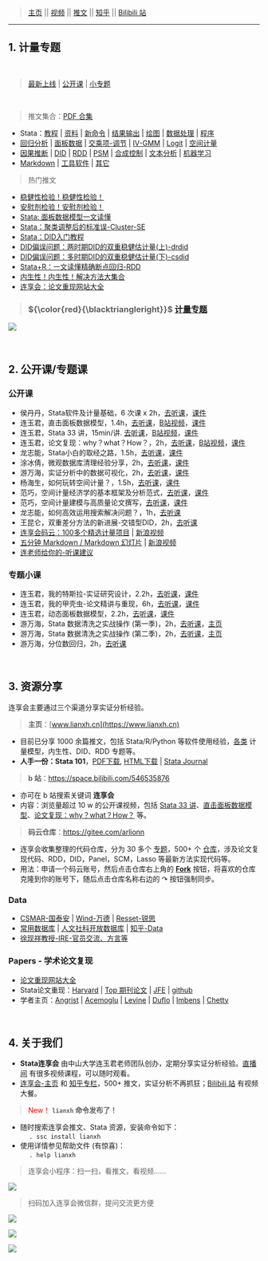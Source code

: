 > [主页](https://www.lianxh.cn/news/46917f1076104.html)  || [视频](http://lianxh.duanshu.com) || [推文](https://www.lianxh.cn/news/d4d5cd7220bc7.html) || [知乎](https://www.zhihu.com/people/arlionn/) || [Bilibili 站](https://space.bilibili.com/546535876) 

---

## 1. 计量专题

&emsp;

> [最新上线](https://gitee.com/arlionn/collections/278581) | [公开课](https://gitee.com/arlionn/collections/278579) | [小专题](https://gitee.com/arlionn/collections/1257)

&emsp;

> 推文集合：[PDF 合集](https://file.lianxh.cn/KC/lianxh_Blogs.pdf)

- Stata：[教程](https://www.lianxh.cn/blogs/17.html) |  [资料](https://www.lianxh.cn/blogs/35.html) | [新命令](https://www.lianxh.cn/blogs/43.html) | [结果输出](https://www.lianxh.cn/blogs/22.html) | [绘图](https://www.lianxh.cn/blogs/24.html) | [数据处理](https://www.lianxh.cn/blogs/25.html) |  [程序](https://www.lianxh.cn/blogs/26.html)
- [回归分析](https://www.lianxh.cn/blogs/32.html) |  [面板数据](https://www.lianxh.cn/blogs/20.html) | [交乘项-调节](https://www.lianxh.cn/blogs/21.html)  | [IV-GMM](https://www.lianxh.cn/blogs/38.html) | [Logit](https://www.lianxh.cn/blogs/27.html) | [空间计量](https://www.lianxh.cn/blogs/29.html) 
- [因果推断](https://www.lianxh.cn/blogs/19.html) |  [DID](https://www.lianxh.cn/blogs/39.html) |  [RDD](https://www.lianxh.cn/blogs/40.html) |  [PSM](https://www.lianxh.cn/blogs/41.html) |  [合成控制](https://www.lianxh.cn/blogs/42.html) | [文本分析](https://www.lianxh.cn/blogs/36.html) | [机器学习](https://www.lianxh.cn/blogs/47.html)
- [Markdown](https://www.lianxh.cn/blogs/30.html)  | [工具软件](https://www.lianxh.cn/blogs/23.html) |  [其它](https://www.lianxh.cn/blogs/33.html)

> 热门推文
- [稳健性检验！稳健性检验！](https://www.lianxh.cn/news/32ae13ec789a1.html)
- [安慰剂检验！安慰剂检验！](https://www.lianxh.cn/news/cf8bd8363200d.html)
- [Stata: 面板数据模型一文读懂](https://www.lianxh.cn/news/bf27906144b4e.html)
- [Stata：聚类调整后的标准误-Cluster-SE](https://www.lianxh.cn/news/a7a8e613b2699.html)
- [Stata：DID入门教程](https://www.lianxh.cn/news/3849f237b6d36.html)
- [DID偏误问题：两时期DID的双重稳健估计量(上)-drdid](https://www.lianxh.cn/news/e6ef033e13c3e.html)
- [DID偏误问题：多时期DID的双重稳健估计量(下)-csdid](https://www.lianxh.cn/news/762e878e7063b.html)
- [Stata+R：一文读懂精确断点回归-RDD](https://www.lianxh.cn/news/96fb6b7e847e1.html)
- [内生性！内生性！解决方法大集合](https://www.lianxh.cn/news/224e2b4e170e4.html)
- [连享会：论文重现网站大全](https://www.lianxh.cn/news/e87e5976686d5.html)

> ### ${\color{red}{\blacktriangleright}}$ [计量专题](https://gitee.com/arlionn/Course)

![](https://fig-lianxh.oss-cn-shenzhen.aliyuncs.com/Lianxh_装饰黄线.png)

&emsp;

## 2. 公开课/专题课

### 公开课 
- 侯丹丹，Stata软件及计量基础，6 次课 x 2h，[去听课](https://lianxh.duanshu.com/#/brief/course/49c3dbf11982456db9be1b5f595285dc)，[课件](https://gitee.com/arlionn/stataopen)
- 连玉君，直击面板数据模型，1.4h，[去听课](http://lianxh-pc.duanshu.com/course/detail/7d1d3266e07d424dbeb3926170835b38)，[B站视频](https://www.bilibili.com/video/BV1oU4y187qY)，[课件](https://gitee.com/arlionn/PanelData)
- 连玉君，Stata 33 讲，15min/讲. [去听课](http://lianxh-pc.duanshu.com/course/detail/b22b17ee02c24015ae759478697df2a0)，[B站视频](https://space.bilibili.com/546535876/channel/detail?cid=160748)，[课件](https://gitee.com/arlionn/stata101)  
- 连玉君，论文复现：why？what？How？，2h，[去听课](https://www.lianxh.cn/news/3544e941a02d8.html)，[B站视频](https://www.bilibili.com/video/BV1D54y1n7Fa)，[课件](https://gitee.com/arlionn/rep)
- 龙志能，Stata小白的取经之路，1.5h，[去听课](https://lianxh.duanshu.com/#/brief/course/137d1b7c7c0045e682d3cf0cb2711530)，[课件](https://gitee.com/arlionn/StataBin)
- 涂冰倩，微观数据库清理经验分享，2h，[去听课](https://gitee.com/arlionn/dataclean/blob/master/%E5%85%AC%E5%BC%80%E8%AF%BE%EF%BC%9A%E6%B6%82%E5%86%B0%E5%80%A9-%E5%BE%AE%E8%A7%82%E6%95%B0%E6%8D%AE%E5%BA%93%E6%B8%85%E7%90%86%E7%BB%8F%E9%AA%8C%E5%88%86%E4%BA%AB.md#https://gitee.com/link?target=https%3A%2F%2Fwww.lianxh.cn%2Fblogs%2F16.html)，[课件](https://gitee.com/arlionn/dataclean)
- 游万海，实证分析中的数据可视化，2h，[去听课](https://lianxh.duanshu.com/#/brief/course/da1a75bc3acc4e238f489af3367efa26)，[课件](https://gitee.com/arlionn/Rplot)
- 杨海生，如何玩转空间计量？，1.5h，[去听课](https://lianxh.duanshu.com/#/brief/course/675437c0c52f4e48947531286cef1e87)，[课件](https://gitee.com/arlionn/SP/blob/master/%E5%85%AC%E5%BC%80%E8%AF%BE-%E6%9D%A8%E6%B5%B7%E7%94%9F-%E7%8E%A9%E8%BD%AC%E7%A9%BA%E9%97%B4%E8%AE%A1%E9%87%8F.md)
- 范巧，空间计量经济学的基本框架及分析范式，[去听课](https://lianxh.duanshu.com/#/brief/course/6b294c08454042ce860e43363bbeed5b)，[课件](https://gitee.com/arlionn/SP/blob/master/%E5%85%AC%E5%BC%80%E8%AF%BE-%E8%8C%83%E5%B7%A7-%E7%A9%BA%E9%97%B4%E8%AE%A1%E9%87%8F%E7%BB%8F%E6%B5%8E%E5%AD%A6%E5%9F%BA%E6%9C%AC%E6%A1%86%E6%9E%B6%7C%E5%88%86%E6%9E%90%E8%8C%83%E5%BC%8F.md)
- 范巧，空间计量建模与高质量论文撰写，[去听课](https://lianxh.duanshu.com/#/brief/course/35252658d4a046a0b0b74ceea1f8e0ee)，[课件](https://gitee.com/arlionn/SP/blob/master/%E5%85%AC%E5%BC%80%E8%AF%BE-%E8%8C%83%E5%B7%A7-%E7%A9%BA%E9%97%B4%E8%AE%A1%E9%87%8F%E7%BB%8F%E6%B5%8E%E5%AD%A6%E5%9F%BA%E6%9C%AC%E6%A1%86%E6%9E%B6%7C%E5%88%86%E6%9E%90%E8%8C%83%E5%BC%8F.md)
- 龙志能，如何高效运用搜索解决问题？，1h，[去听课](https://lianxh.duanshu.com/#/brief/course/ac14b768d2314d43a8a805205a45d3e3)
- 王昆仑，双重差分方法的新进展-交错型DID，2h，[去听课](https://lianxh.duanshu.com/#/brief/course/9f83a4513f7f409b96e40a1bd0c79379)
- [连享会码云：100多个精选计量项目](https://www.lianxh.cn/news/944a69d75cec9.html) |  [新浪视频](https://weibo.com/tv/show/1034:4479228373303338)
- [五分钟 Markdown / Markdown 幻灯片](https://gitee.com/arlionn/md) | [新浪视频](https://weibo.com/tv/show/1034:4484204327796746)
- [连老师给你的-听课建议](https://www.lianxh.cn/news/69706e871c9ad.html)

### 专题小课
- 连玉君，我的特斯拉-实证研究设计，2.2h，[去听课](https://lianxh.duanshu.com/#/course/5ae82756cc1b478c872a63cbca4f0a5e)，[课件](https://gitee.com/arlionn/Live/tree/master/%E6%88%91%E7%9A%84%E7%89%B9%E6%96%AF%E6%8B%89-%E5%AE%9E%E8%AF%81%E7%A0%94%E7%A9%B6%E8%AE%BE%E8%AE%A1-%E8%BF%9E%E7%8E%89%E5%90%9B)
- 连玉君，我的甲壳虫-论文精讲与重现，6h，[去听课](https://lianxh.duanshu.com/#/brief/course/c3f79a0395a84d2f868d3502c348eafc)，[课件](https://gitee.com/arlionn/paper101)
- 连玉君，动态面板数据模型，2.2h，[去听课](https://efves.duanshu.com/#/brief/course/3c3ac06108594577a6e3112323d93f3e)，[课件](https://gitee.com/arlionn/Live/tree/master/%E8%BF%9E%E7%8E%89%E5%90%9B-%E5%8A%A8%E6%80%81%E9%9D%A2%E6%9D%BF%E6%A8%A1%E5%9E%8B)
- 游万海，Stata 数据清洗之实战操作 (第一季)，2h，[去听课](https://lianxh.duanshu.com/#/brief/course/c5193f0e6e414a7e889a8ff9aeb4aaef)，[主页](https://gitee.com/arlionn/dataclean)
- 游万海，Stata 数据清洗之实战操作 (第二季)，2h，[去听课](https://lianxh.duanshu.com/#/brief/course/23924488072b4e458ec3bb0a830b187f)，[主页](https://gitee.com/arlionn/dataclean)
- 游万海，分位数回归，2h，[去听课](https://lianxh.duanshu.com/#/brief/course/f0bfb3102ada48969966c92123a7ebf0)

&emsp;

## 3. 资源分享

连享会主要通过三个渠道分享实证分析经验。

> **主页**：[www.lianxh.cn](https://www.lianxh.cn)  
  - 目前已分享 1000 余篇推文，包括 Stata/R/Python 等软件使用经验，[各类](https://www.lianxh.cn/blogs.html) 计量模型，内生性、DID、RDD 专题等。
  - **人手一份：Stata 101**，[PDF下载](https://file.lianxh.cn/KC/Slides/lianxh_Stata101.pdf), [HTML下载](https://file.lianxh.cn/KC/Slides/lianxh_Stata101.html) | [Stata Journal](https://www.lianxh.cn/news/12ffe67d8d8fb.html)
> **b 站**：<https://space.bilibili.com/546535876> 
  - 亦可在 b 站搜索关键词 **连享会**
  - 内容：浏览量超过 10 w 的公开课视频，包括 [Stata 33 讲](https://space.bilibili.com/546535876/channel/detail?cid=160748)、[直击面板数据模型](https://www.bilibili.com/video/BV1oU4y187qY)、[论文复现：why？what？How？](https://www.bilibili.com/video/BV1D54y1n7Fa) 等。
> **码云仓库**：<https://gitee.com/arlionn>
  - 连享会收集整理的代码仓库，分为 30 多个 [专题](https://gitee.com/arlionn/collections)，500+ 个 [仓库](https://gitee.com/arlionn/projects)，涉及论文复现代码、RDD，DID，Panel，SCM，Lasso 等最新方法实现代码等。
  - 用法：申请一个码云账号，然后点击仓库右上角的 **[Fork](https://gitee.com/arlionn/list#)** 按钮，将喜欢的仓库克隆到你的账号下，随后点击仓库名称右边的 $\curvearrowright$ 按钮强制同步。

### Data
- [CSMAR-国泰安](http://www.gtarsc.com/#/datacenter/singletable) | [Wind-万德](https://www.wind.com.cn/Default.html) | [Resset-锐思](http://www.resset.cn/databases)
- [常用数据库](https://www.lianxh.cn/news/0b65fd5165c2c.html) | [人文社科开放数据库](https://www.lianxh.cn/news/6f06c914acde8.html) | [知乎-Data](https://www.zhihu.com/question/20179699/answer/681756635)
- [徐现祥教授-IRE-官员交流、方言等](https://www.lianxh.cn/news/8c9f81a5f19ee.html)

### Papers - 学术论文复现
- [论文重现网站大全](https://www.lianxh.cn/news/e87e5976686d5.html)
- Stata论文重现：[Harvard][harvd] | [Top 期刊论文](https://ejd.econ.mathematik.uni-ulm.de/) | [JFE][jfe]  | [github][git1] 
- 学者主页：[Angrist][Ang1] | [Acemoglu][acem]  | [Levine][ross] | [Duflo][Duflo] | [Imbens](https://scholar.harvard.edu/imbens/software) | [Chetty](http://www.rajchetty.com/)

[harvd]:https://dataverse.harvard.edu/dataverse
[jfe]:http://jfe.rochester.edu/data.htm
[Ang1]:http://economics.mit.edu/faculty/angrist/data1/data
[acem]:http://economics.mit.edu/faculty/acemoglu/data
[ross]:http://faculty.haas.berkeley.edu/ross_levine/papers.htm
[duflo]:http://economics.mit.edu/faculty/eduflo/papers
[git1]:https://github.com/search?utf8=%E2%9C%93&q=stata&type=

[yahoogit]:https://search.yahoo.com/search;_ylt=AwrBT8di2LBZqyEAuG9XNyoA;_ylc=X1MDMjc2NjY3OQRfcgMyBGZyA3lmcC10LTQ3MwRncHJpZAMEbl9yc2x0AzAEbl9zdWdnAzAEb3JpZ2luA3NlYXJjaC55YWhvby5jb20EcG9zAzAEcHFzdHIDBHBxc3RybAMwBHFzdHJsAzE0BHF1ZXJ5A3N0YXRhJTIwZ2l0aHViBHRfc3RtcAMxNTA0NzYxODcz?p=stata+github&fr2=sb-top&fr=yfp-t-473&fp=1


&emsp;


## 4. 关于我们

- **Stata连享会** 由中山大学连玉君老师团队创办，定期分享实证分析经验。[直播间](http://lianxh.duanshu.com) 有很多视频课程，可以随时观看。
- [连享会-主页](https://www.lianxh.cn) 和 [知乎专栏](https://www.zhihu.com/people/arlionn/)，500+ 推文，实证分析不再抓狂；[Bilibili 站](https://space.bilibili.com/546535876) 有视频大餐。

><font color=red>New！</font> **`lianxh` 命令发布了！**    

- 随时搜索连享会推文、Stata 资源，安装命令如下：  
  &emsp; `. ssc install lianxh`  
- 使用详情参见帮助文件 (有惊喜)：   
  &emsp; `. help lianxh`

> 连享会小程序：扫一扫，看推文，看视频……

[![](https://fig-lianxh.oss-cn-shenzhen.aliyuncs.com/连享会小程序二维码180.png)](https://www.lianxh.cn/news/46917f1076104.html)

> 扫码加入连享会微信群，提问交流更方便

![](https://fig-lianxh.oss-cn-shenzhen.aliyuncs.com/连享会-学习交流微信群001-150.jpg)


![](https://fig-lianxh.oss-cn-shenzhen.aliyuncs.com/Lianxh_装饰黄线.png)

![](https://fig-lianxh.oss-cn-shenzhen.aliyuncs.com/连享会-草料主页-一码平川600.png)
